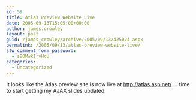 ```yaml
---
id: 59
title: Atlas Preview Website Live
date: 2005-09-13T15:05:00+00:00
author: james.crowley
layout: post
guid: /james_crowley/archive/2005/09/13/425024.aspx
permalink: /2005/09/13/atlas-preview-website-live/
sfw_comment_form_password:
  - sBDMwkIrvHcU
categories:
  - Uncategorized
---
```

It looks like the Atlas preview site is now live at <http://atlas.asp.net/> &#8230; time to start getting my AJAX slides updated!